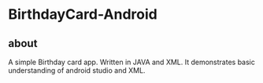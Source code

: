 # BirthdayCard-Android
## about

A simple Birthday card app. Written in JAVA and XML.
It demonstrates basic understanding of android studio and XML.
 
